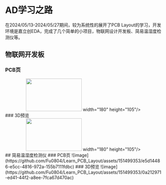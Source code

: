 # AD学习之路
在2024/05/13-2024/05/27期间，较为系统性的展开了PCB Layout的学习，开发环境是嘉立创EDA，完成了几个简单的小项目，物联网设计开发板、简易温湿度检测仪等。

## 物联网开发板
### PCB页
<div align=center>
<img src="https://github.com/Fu0804/Learn_PCB_Layout/assets/151499353/32a07a5e-c7d9-4083-9527-75d637c0344c" width="180" height="105"> width="180" height="105"/>
</div>
### 3D预览
<div align=center>
<img src="https://github.com/Fu0804/Learn_PCB_Layout/assets/151499353/5957a10d-47c4-415d-88f5-d1822e0a3167" width="180" height="105"> width="180" height="105"/>
</div>
## 简易温湿度检测仪
### PCB页
![image](https://github.com/Fu0804/Learn_PCB_Layout/assets/151499353/e5d14486-e5cc-4816-972a-155b7111fdbc)
### 3D预览
![image](https://github.com/Fu0804/Learn_PCB_Layout/assets/151499353/0a212971-ed41-44f2-a8ee-7fca67d470ac)

